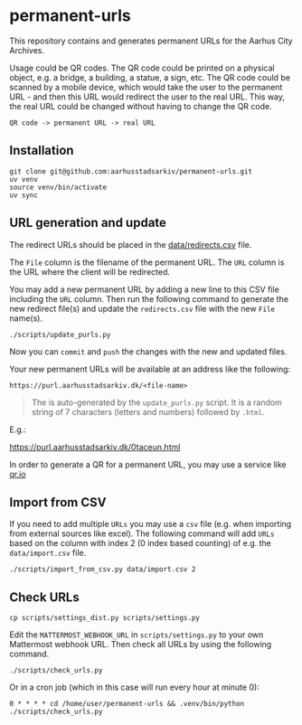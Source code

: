 # permanent-urls

This repository contains and generates permanent URLs for the Aarhus City Archives.

Usage could be QR codes. The QR code could be printed on a physical object, e.g. a bridge, a building, a statue, a sign, etc. The QR code could be scanned by a mobile device, which would take the user to the permanent URL - and then this URL would redirect the user to the real URL. This way, the real URL could be changed without having to change the QR code.

    QR code -> permanent URL -> real URL

## Installation

    git clone git@github.com:aarhusstadsarkiv/permanent-urls.git
    uv venv
    source venv/bin/activate
    uv sync

## URL generation and update

The redirect URLs should be placed in the [data/redirects.csv](data/redirects.csv) file.

The `File` column is the filename of the permanent URL. The `URL` column is the URL where the client will be redirected.

You may add a new permanent URL by adding a new line to this CSV file including the `URL` column. Then run the following command to generate the new redirect file(s) and update the `redirects.csv` file with the new `File` name(s).

    ./scripts/update_purls.py

Now you can `commit` and `push` the changes with the new and updated files.

Your new permanent URLs will be available at an address like the following:

    https://purl.aarhusstadsarkiv.dk/<file-name>

> The <file-name> is auto-generated by the `update_purls.py` script. It is a random string of 7 characters (letters and numbers) followed by `.html`.

E.g.:

https://purl.aarhusstadsarkiv.dk/0taceun.html

In order to generate a QR for a permanent URL, you may use a service like [qr.io](https://qr.io/)

## Import from CSV

If you need to add multiple `URLs` you may use a `csv` file (e.g. when importing from external sources like excel).
The following command will add `URLs` based on the column with index 2 (0 index based counting) of e.g. the `data/import.csv` file. 

    ./scripts/import_from_csv.py data/import.csv 2

## Check URLs

    cp scripts/settings_dist.py scripts/settings.py

Edit the `MATTERMOST_WEBHOOK_URL` in `scripts/settings.py` to your own Mattermost webhook URL.
Then check all URLs by using the following command.

    ./scripts/check_urls.py

Or in a cron job (which in this case will run every  hour at minute 0):

    0 * * * * cd /home/user/permanent-urls && .venv/bin/python ./scripts/check_urls.py

